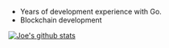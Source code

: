 * Years of development experience with Go.
* Blockchain development

[![Joe's github stats](https://github-readme-stats-git-masterrstaa-rickstaa.vercel.app/api?username=Joewt)](https://github.com/Joewt)
